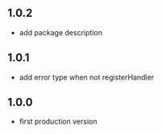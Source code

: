 ## 1.0.2

* add package description

## 1.0.1

* add error type when not registerHandler

## 1.0.0

* first production version
